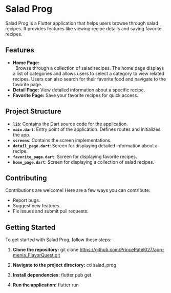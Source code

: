 # Salad Prog

Salad Prog is a Flutter application that helps users browse through salad recipes. It provides features like viewing recipe details and saving favorite recipes.

## Features

- **Home Page:** <br>&nbsp; Browse through a collection of salad recipes. The home page displays a list of categories and allows users to select a category to view related recipes. Users can also search for their favorite food and navigate to the favorite page.
- **Detail Page:** View detailed information about a specific recipe.
- **Favorite Page:** Save your favorite recipes for quick access.

## Project Structure

- **`lib`**: Contains the Dart source code for the application.
- **`main.dart`**: Entry point of the application. Defines routes and initializes the app.
- **`screens`**: Contains the screen implementations.
 - **`detail_page.dart`**: Screen for displaying detailed information about a recipe.
 - **`favorite_page.dart`**: Screen for displaying favorite recipes.
 - **`home_page.dart`**: Screen for displaying a collection of salad recipes.

## Contributing

Contributions are welcome! Here are a few ways you can contribute:

- Report bugs.
- Suggest new features.
- Fix issues and submit pull requests.

## Getting Started

To get started with Salad Prog, follow these steps:

1. **Clone the repository:**
git clone <https://github.com/PrincePatel027/app-menia_FlavorQuest.git>

2. **Navigate to the project directory:**
cd salad_prog

3. **Install dependencies:**
flutter pub get

4. **Run the application:**
flutter run
